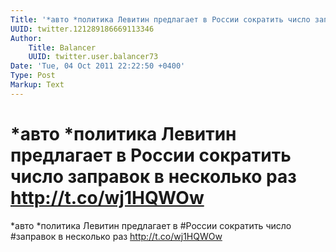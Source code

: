 ```yaml
---
Title: '*авто *политика Левитин предлагает в России сократить число заправок в несколько раз http://t.co/wj1HQWOw'
UUID: twitter.121289186669113346
Author:
    Title: Balancer
    UUID: twitter.user.balancer73
Date: 'Tue, 04 Oct 2011 22:22:50 +0400'
Type: Post
Markup: Text
---
```


# *авто *политика Левитин предлагает в России сократить число заправок в несколько раз http://t.co/wj1HQWOw

*авто *политика Левитин предлагает в #России сократить число
#заправок в несколько раз http://t.co/wj1HQWOw